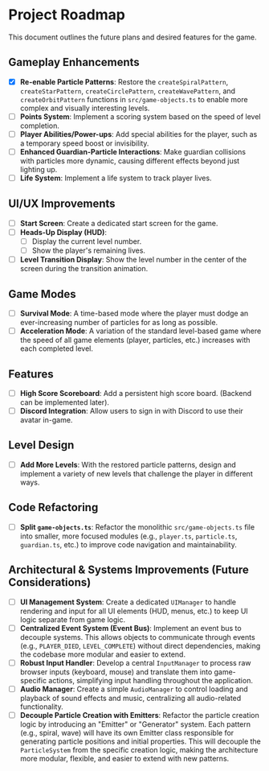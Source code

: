 # Project Roadmap

This document outlines the future plans and desired features for the game.

## Gameplay Enhancements

- [x] **Re-enable Particle Patterns**: Restore the `createSpiralPattern`, `createStarPattern`, `createCirclePattern`, `createWavePattern`, and `createOrbitPattern` functions in `src/game-objects.ts` to enable more complex and visually interesting levels.
- [ ] **Points System**: Implement a scoring system based on the speed of level completion.
- [ ] **Player Abilities/Power-ups**: Add special abilities for the player, such as a temporary speed boost or invisibility.
- [ ] **Enhanced Guardian-Particle Interactions**: Make guardian collisions with particles more dynamic, causing different effects beyond just lighting up.
- [ ] **Life System**: Implement a life system to track player lives.

## UI/UX Improvements

- [ ] **Start Screen**: Create a dedicated start screen for the game.
- [ ] **Heads-Up Display (HUD)**:
  - [ ] Display the current level number.
  - [ ] Show the player's remaining lives.
- [ ] **Level Transition Display**: Show the level number in the center of the screen during the transition animation.

## Game Modes

- [ ] **Survival Mode**: A time-based mode where the player must dodge an ever-increasing number of particles for as long as possible.
- [ ] **Acceleration Mode**: A variation of the standard level-based game where the speed of all game elements (player, particles, etc.) increases with each completed level.

## Features

- [ ] **High Score Scoreboard**: Add a persistent high score board. (Backend can be implemented later).
- [ ] **Discord Integration**: Allow users to sign in with Discord to use their avatar in-game.

## Level Design

- [ ] **Add More Levels**: With the restored particle patterns, design and implement a variety of new levels that challenge the player in different ways.

## Code Refactoring

- [ ] **Split `game-objects.ts`**: Refactor the monolithic `src/game-objects.ts` file into smaller, more focused modules (e.g., `player.ts`, `particle.ts`, `guardian.ts`, etc.) to improve code navigation and maintainability.

## Architectural & Systems Improvements (Future Considerations)

- [ ] **UI Management System**: Create a dedicated `UIManager` to handle rendering and input for all UI elements (HUD, menus, etc.) to keep UI logic separate from game logic.
- [ ] **Centralized Event System (Event Bus)**: Implement an event bus to decouple systems. This allows objects to communicate through events (e.g., `PLAYER_DIED`, `LEVEL_COMPLETE`) without direct dependencies, making the codebase more modular and easier to extend.
- [ ] **Robust Input Handler**: Develop a central `InputManager` to process raw browser inputs (keyboard, mouse) and translate them into game-specific actions, simplifying input handling throughout the application.
- [ ] **Audio Manager**: Create a simple `AudioManager` to control loading and playback of sound effects and music, centralizing all audio-related functionality.
- [ ] **Decouple Particle Creation with Emitters**: Refactor the particle creation logic by introducing an "Emitter" or "Generator" system. Each pattern (e.g., spiral, wave) will have its own Emitter class responsible for generating particle positions and initial properties. This will decouple the `ParticleSystem` from the specific creation logic, making the architecture more modular, flexible, and easier to extend with new patterns.
